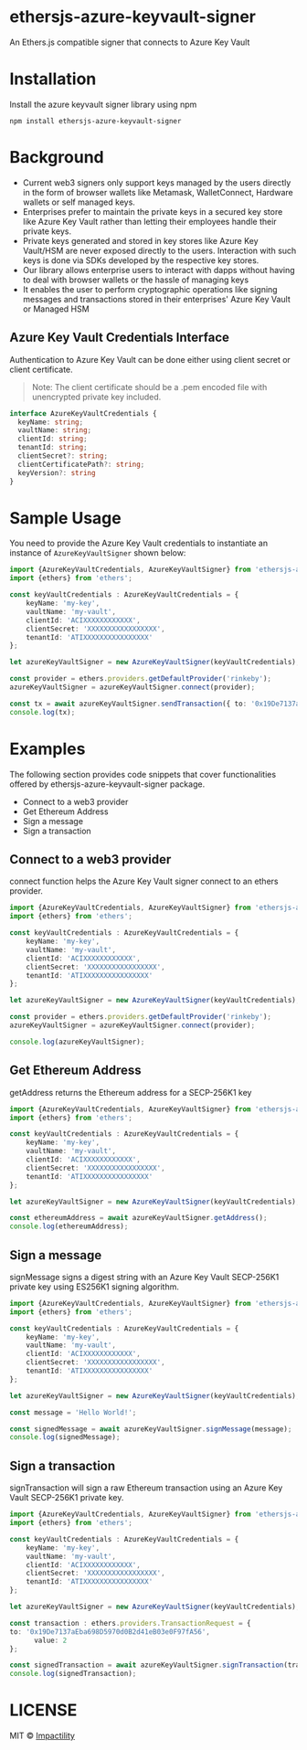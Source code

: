 
# ethersjs-azure-keyvault-signer
An Ethers.js compatible signer that connects to Azure Key Vault

# Installation
Install the azure keyvault signer library using npm

`npm install ethersjs-azure-keyvault-signer`

# Background
- Current web3 signers only support keys managed by the users directly in the form of browser wallets like Metamask, WalletConnect, Hardware wallets or self managed keys.
- Enterprises prefer to maintain the private keys in a secured key store like Azure Key Vault rather than letting their employees handle their private keys.
- Private keys generated and stored in key stores like Azure Key Vault/HSM are never exposed directly to the users. Interaction with such keys is done via SDKs developed by the respective key stores.
- Our library allows enterprise users to interact with dapps without having to deal with browser wallets or the hassle of managing keys
- It enables the user to perform cryptographic operations like signing messages and transactions stored in their enterprises' Azure Key Vault or Managed HSM

## Azure Key Vault Credentials Interface

Authentication to Azure Key Vault can be done either using client secret or client certificate.

> Note: The client certificate should be a .pem encoded file with unencrypted private key included.

```ts
interface AzureKeyVaultCredentials {
  keyName: string;
  vaultName: string;
  clientId: string;
  tenantId: string;
  clientSecret?: string;
  clientCertificatePath?: string;
  keyVersion?: string
}
```


# Sample Usage

You need to provide the Azure Key Vault credentials to instantiate an instance of `AzureKeyVaultSigner` shown below:


```ts
import {AzureKeyVaultCredentials, AzureKeyVaultSigner} from 'ethersjs-azure-keyvault-signer';
import {ethers} from 'ethers';

const keyVaultCredentials : AzureKeyVaultCredentials = {
    keyName: 'my-key',
    vaultName: 'my-vault',
    clientId: 'ACIXXXXXXXXXXXX',
    clientSecret: 'XXXXXXXXXXXXXXXXX',
    tenantId: 'ATIXXXXXXXXXXXXXXXX'
};

let azureKeyVaultSigner = new AzureKeyVaultSigner(keyVaultCredentials);

const provider = ethers.providers.getDefaultProvider('rinkeby');
azureKeyVaultSigner = azureKeyVaultSigner.connect(provider);

const tx = await azureKeyVaultSigner.sendTransaction({ to: '0x19De7137aEba698D5970d0B2d41eB03e0F97fA56', value: 2 });
console.log(tx);
```

# Examples
The following section provides code snippets that cover functionalities offered by ethersjs-azure-keyvault-signer package.
- Connect to a web3 provider
- Get Ethereum Address
- Sign a message
- Sign a transaction

## Connect to a web3 provider
connect function helps the Azure Key Vault signer connect to an ethers provider.

```ts
import {AzureKeyVaultCredentials, AzureKeyVaultSigner} from 'ethersjs-azure-keyvault-signer';
import {ethers} from 'ethers';

const keyVaultCredentials : AzureKeyVaultCredentials = {
    keyName: 'my-key',
    vaultName: 'my-vault',
    clientId: 'ACIXXXXXXXXXXXX',
    clientSecret: 'XXXXXXXXXXXXXXXXX',
    tenantId: 'ATIXXXXXXXXXXXXXXXX'
};

let azureKeyVaultSigner = new AzureKeyVaultSigner(keyVaultCredentials);

const provider = ethers.providers.getDefaultProvider('rinkeby');
azureKeyVaultSigner = azureKeyVaultSigner.connect(provider);

console.log(azureKeyVaultSigner);
```

## Get Ethereum Address
getAddress returns the Ethereum address for a SECP-256K1 key

```ts
import {AzureKeyVaultCredentials, AzureKeyVaultSigner} from 'ethersjs-azure-keyvault-signer';
import {ethers} from 'ethers';

const keyVaultCredentials : AzureKeyVaultCredentials = {
    keyName: 'my-key',
    vaultName: 'my-vault',
    clientId: 'ACIXXXXXXXXXXXX',
    clientSecret: 'XXXXXXXXXXXXXXXXX',
    tenantId: 'ATIXXXXXXXXXXXXXXXX'
};

let azureKeyVaultSigner = new AzureKeyVaultSigner(keyVaultCredentials);

const ethereumAddress = await azureKeyVaultSigner.getAddress();
console.log(ethereumAddress);
```

## Sign a message
signMessage signs a digest string with an Azure Key Vault SECP-256K1 private key using ES256K1 signing algorithm.

```ts
import {AzureKeyVaultCredentials, AzureKeyVaultSigner} from 'ethersjs-azure-keyvault-signer';
import {ethers} from 'ethers';

const keyVaultCredentials : AzureKeyVaultCredentials = {
    keyName: 'my-key',
    vaultName: 'my-vault',
    clientId: 'ACIXXXXXXXXXXXX',
    clientSecret: 'XXXXXXXXXXXXXXXXX',
    tenantId: 'ATIXXXXXXXXXXXXXXXX'
};

let azureKeyVaultSigner = new AzureKeyVaultSigner(keyVaultCredentials);

const message = 'Hello World!';

const signedMessage = await azureKeyVaultSigner.signMessage(message);
console.log(signedMessage);
```

## Sign a transaction
signTransaction will sign a raw Ethereum transaction using an Azure Key Vault SECP-256K1 private key. 

```ts
import {AzureKeyVaultCredentials, AzureKeyVaultSigner} from 'ethersjs-azure-keyvault-signer';
import {ethers} from 'ethers';

const keyVaultCredentials : AzureKeyVaultCredentials = {
    keyName: 'my-key',
    vaultName: 'my-vault',
    clientId: 'ACIXXXXXXXXXXXX',
    clientSecret: 'XXXXXXXXXXXXXXXXX',
    tenantId: 'ATIXXXXXXXXXXXXXXXX'
};

let azureKeyVaultSigner = new AzureKeyVaultSigner(keyVaultCredentials);

const transaction : ethers.providers.TransactionRequest = {
to: '0x19De7137aEba698D5970d0B2d41eB03e0F97fA56',
      value: 2
};

const signedTransaction = await azureKeyVaultSigner.signTransaction(transaction);
console.log(signedTransaction);
```

# LICENSE
MIT © [Impactility](https://github.com/impactility-dev)